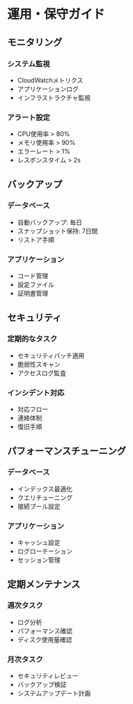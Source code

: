 # 運用・保守ガイド

## モニタリング
### システム監視
- CloudWatchメトリクス
- アプリケーションログ
- インフラストラクチャ監視

### アラート設定
- CPU使用率 > 80%
- メモリ使用率 > 90%
- エラーレート > 1%
- レスポンスタイム > 2s

## バックアップ
### データベース
- 自動バックアップ: 毎日
- スナップショット保持: 7日間
- リストア手順

### アプリケーション
- コード管理
- 設定ファイル
- 証明書管理

## セキュリティ
### 定期的なタスク
- セキュリティパッチ適用
- 脆弱性スキャン
- アクセスログ監査

### インシデント対応
- 対応フロー
- 連絡体制
- 復旧手順

## パフォーマンスチューニング
### データベース
- インデックス最適化
- クエリチューニング
- 接続プール設定

### アプリケーション
- キャッシュ設定
- ログローテーション
- セッション管理

## 定期メンテナンス
### 週次タスク
- ログ分析
- パフォーマンス確認
- ディスク使用量確認

### 月次タスク
- セキュリティレビュー
- バックアップ検証
- システムアップデート計画